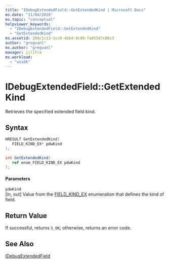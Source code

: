 ```yaml
---
title: "IDebugExtendedField::GetExtendedKind | Microsoft Docs"
ms.date: "11/04/2016"
ms.topic: "conceptual"
helpviewer_keywords: 
  - "IDebugExtendedField::GetExtendedKind"
  - "GetExtendedKind"
ms.assetid: 20dc1c13-3cc0-4bb4-9c99-fa85587c86c3
author: "gregvanl"
ms.author: "gregvanl"
manager: jillfra
ms.workload: 
  - "vssdk"
---
```

# IDebugExtendedField::GetExtendedKind
Retrieves the specified extended field kind.  
  
## Syntax  
  
```cpp  
HRESULT GetExtendedKind(  
   FIELD_KIND_EX* pdwKind  
);  
```  
  
```csharp  
int GetExtendedKind(  
   ref enum_FIELD_KIND_EX pdwKind  
);  
```  
  
#### Parameters  
 `pdwKind`  
 [in, out] Value from the [FIELD_KIND_EX](../../../extensibility/debugger/reference/field-kind-ex.md) enumeration that defines the kind of field.  
  
## Return Value  
 If successful, returns `S_OK`; otherwise, returns an error code.  
  
## See Also  
 [IDebugExtendedField](../../../extensibility/debugger/reference/idebugextendedfield.md)